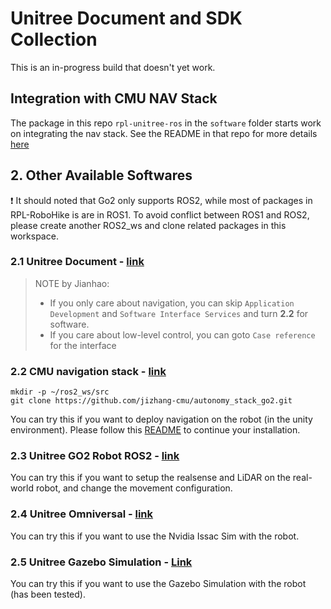 # Unitree Document and SDK Collection

This is an in-progress build that doesn't yet work.

## Integration with CMU NAV Stack
The package in this repo `rpl-unitree-ros` in the `software` folder starts work on integrating the nav stack. See the README in that repo for more details [here](software/rpl-unitree-ros/README.md)

## 2. Other Available Softwares
:exclamation: It should noted that Go2 only supports ROS2, while most of packages in RPL-RoboHike is are in ROS1. To avoid conflict between ROS1 and ROS2, please create another ROS2_ws and clone related packages in this workspace.

### 2.1 Unitree Document - [link](https://support.unitree.com/home/en/developer/about_Go2)
> NOTE by Jianhao: 
>  * If you only care about navigation, you can skip ```Application Development``` and ```Software Interface Services``` and turn **2.2** for software. 
>  * If you care about low-level control, you can goto ```Case reference``` for the interface

### 2.2 CMU navigation stack - [link](https://github.com/jizhang-cmu/autonomy_stack_go2)
```shell script
mkdir -p ~/ros2_ws/src
git clone https://github.com/jizhang-cmu/autonomy_stack_go2.git
```
You can try this if you want to deploy navigation on the robot (in the unity environment). 
Please follow this [README](https://github.com/jizhang-cmu/autonomy_stack_go2) to continue your installation.

### 2.3 Unitree GO2 Robot ROS2 - [link](https://github.com/dkanou/go2_robot)
You can try this if you want to setup the realsense and LiDAR on the real-world robot, and change the movement configuration.

### 2.4 Unitree Omniversal - [link](https://github.com/abizovnuralem/go2_omniverse)
You can try this if you want to use the Nvidia Issac Sim with the robot.

<!-- ### 2.5 Unitree GO1, A1 Simulation ROS1 - [link](https://github.com/macc-n/ros_unitree) -->

### 2.5 Unitree Gazebo Simulation - [Link](https://github.com/anujjain-dev/unitree-go2-ros2)
You can try this if you want to use the Gazebo Simulation with the robot (has been tested).
